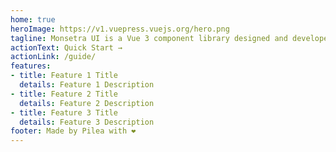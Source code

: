 ```yaml
---
home: true
heroImage: https://v1.vuepress.vuejs.org/hero.png
tagline: Monsetra UI is a Vue 3 component library designed and developed based on the Monsetra Design principles.
actionText: Quick Start →
actionLink: /guide/
features:
- title: Feature 1 Title
  details: Feature 1 Description
- title: Feature 2 Title
  details: Feature 2 Description
- title: Feature 3 Title
  details: Feature 3 Description
footer: Made by Pilea with ❤️
---
```

